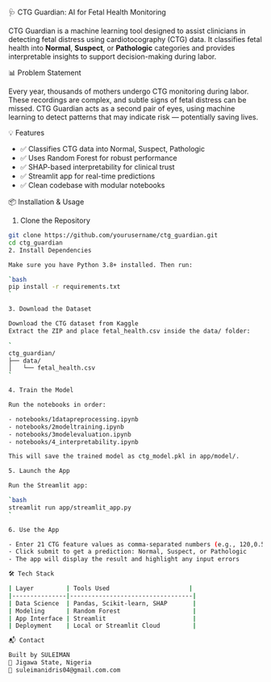  🩺 CTG Guardian: AI for Fetal Health Monitoring

CTG Guardian is a machine learning tool designed to assist clinicians in detecting fetal distress using cardiotocography (CTG) data. It classifies fetal health into **Normal**, **Suspect**, or **Pathologic** categories and provides interpretable insights to support decision-making during labor.


📊 Problem Statement

Every year, thousands of mothers undergo CTG monitoring during labor. These recordings are complex, and subtle signs of fetal distress can be missed. CTG Guardian acts as a second pair of eyes, using machine learning to detect patterns that may indicate risk — potentially saving lives.


💡 Features

- ✅ Classifies CTG data into Normal, Suspect, Pathologic
- ✅ Uses Random Forest for robust performance
- ✅ SHAP-based interpretability for clinical trust
- ✅ Streamlit app for real-time predictions
- ✅ Clean codebase with modular notebooks


📦 Installation & Usage

1. Clone the Repository

```bash
git clone https://github.com/yourusername/ctg_guardian.git
cd ctg_guardian
2. Install Dependencies

Make sure you have Python 3.8+ installed. Then run:

`bash
pip install -r requirements.txt
`

3. Download the Dataset

Download the CTG dataset from Kaggle  
Extract the ZIP and place fetal_health.csv inside the data/ folder:

`
ctg_guardian/
├── data/
│   └── fetal_health.csv
`

4. Train the Model

Run the notebooks in order:

- notebooks/1datapreprocessing.ipynb
- notebooks/2modeltraining.ipynb
- notebooks/3modelevaluation.ipynb
- notebooks/4_interpretability.ipynb

This will save the trained model as ctg_model.pkl in app/model/.

5. Launch the App

Run the Streamlit app:

`bash
streamlit run app/streamlit_app.py
`

6. Use the App

- Enter 21 CTG feature values as comma-separated numbers (e.g., 120,0.5,0.3,...)
- Click submit to get a prediction: Normal, Suspect, or Pathologic
- The app will display the result and highlight any input errors

🛠️ Tech Stack

| Layer         | Tools Used                      |
|---------------|----------------------------------|
| Data Science  | Pandas, Scikit-learn, SHAP       |
| Modeling      | Random Forest                    |
| App Interface | Streamlit                        |
| Deployment    | Local or Streamlit Cloud         |

📬 Contact

Built by SULEIMAN  
📍 Jigawa State, Nigeria  
📧 suleimanidris04@gmail.com.com  
